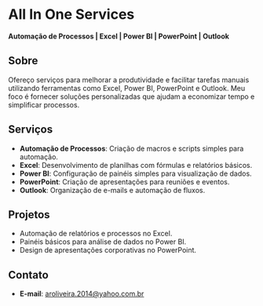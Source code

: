 # All In One Services

**Automação de Processos | Excel | Power BI | PowerPoint | Outlook**

## Sobre

Ofereço serviços para melhorar a produtividade e facilitar tarefas manuais utilizando ferramentas como Excel, Power BI, PowerPoint e Outlook. 
Meu foco é fornecer soluções personalizadas que ajudam a economizar tempo e simplificar processos.

## Serviços

- **Automação de Processos**: Criação de macros e scripts simples para automação.
- **Excel**: Desenvolvimento de planilhas com fórmulas e relatórios básicos.
- **Power BI**: Configuração de painéis simples para visualização de dados.
- **PowerPoint**: Criação de apresentações para reuniões e eventos.
- **Outlook**: Organização de e-mails e automação de fluxos.

## Projetos

- Automação de relatórios e processos no Excel.
- Painéis básicos para análise de dados no Power BI.
- Design de apresentações corporativas no PowerPoint.

## Contato

- **E-mail**: aroliveira.2014@yahoo.com.br 
